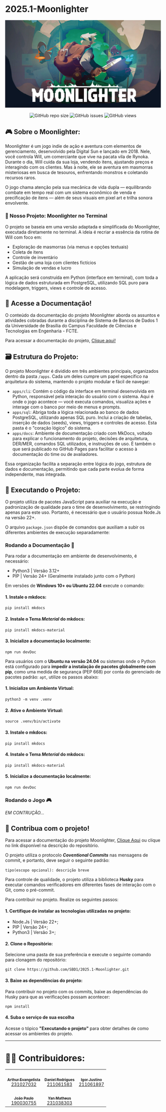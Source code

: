 # 2025.1-Moonlighter

![Capa Moonlighter](./assets/Moonlighter_Capa.webp)

<div align="center">

![GitHub repo size](https://img.shields.io/github/repo-size/SBD1/2025.1-Moonlighter?style=for-the-badge)
![GitHub issues](https://img.shields.io/github/issues/SBD1/2025.1-Moonlighter?style=for-the-badge)
![GitHub views](https://komarev.com/ghpvc/?username=SBD1&repo=2025.1-Moonlighter&color=blueviolet&style=for-the-badge&label=Views)

</div>

## 🎮 Sobre o Moonlighter:

Moonlighter é um jogo indie de ação e aventura com elementos de gerenciamento, desenvolvido pela Digital Sun e lançado em 2018. Nele, você controla Will, um comerciante que vive na pacata vila de Rynoka. Durante o dia, Will cuida da sua loja, vendendo itens, ajustando preços e interagindo com os clientes. Mas à noite, ele se aventura em masmorras misteriosas em busca de tesouros, enfrentando monstros e coletando recursos raros.

O jogo chama atenção pela sua mecânica de vida dupla — equilibrando combate em tempo real com um sistema econômico de venda e precificação de itens — além de seus visuais em pixel art e trilha sonora envolvente.

### 🧪 Nosso Projeto: Moonlighter no Terminal

O projeto se baseia em uma versão adaptada e simplificada do Moonlighter, executada diretamente no terminal. A ideia é recriar a essência da rotina de Will com foco em:

- Exploração de masmorras (via menus e opções textuais)
- Coleta de itens
- Controle de inventário
- Gestão de uma loja com clientes fictícios
- Simulação de vendas e lucro

A aplicação será construída em Python (interface em terminal), com toda a lógica de dados estruturada em PostgreSQL, utilizando SQL puro para modelagem, triggers, views e controle de acesso.

##  📝 Acesse a Documentação!

O conteúdo da documentação do projeto Moonlighter aborda os assuntos e atividades cobradas durante a disciplina de Sistema de Bancos de Dados 1 da Universidade de Brasília do Campus Faculdade de Ciências e Tecnologias em Engenharia - FCTE.

Para acessar a documentação do projeto, [Clique aqui!](sbd1.github.io/2025.1-Moonlighter/)

## 🗃️ Estrutura do Projeto:

O projeto Moonlighter é dividido em três ambientes principais, organizados dentro da pasta `/apps`. Cada um deles cumpre um papel específico na arquitetura do sistema, mantendo o projeto modular e fácil de navegar:

- `apps/cli`: Contém o código da interface em terminal desenvolvida em Python, responsável pela interação do usuário com o sistema. Aqui é onde o jogo acontece — você executa comandos, visualiza ações e interage com o banco por meio de menus e prompts.
- `apps/sql`: Abriga toda a lógica relacionada ao banco de dados PostgreSQL, utilizando apenas SQL puro. Inclui a criação de tabelas, inserção de dados (seeds), views, triggers e controles de acesso. Esta pasta é o "coração lógico" do sistema.
- `apps/docs`: Ambiente de documentação criado com MkDocs, voltado para explicar o funcionamento do projeto, decisões de arquitetura, DER/MER, comandos SQL utilizados, e instruções de uso. É também o que será publicado no GitHub Pages para facilitar o acesso à documentação do time ou de avaliadores.

Essa organização facilita a separação entre lógica do jogo, estrutura de dados e documentação, permitindo que cada parte evolua de forma independente, mas integrada.

## 🚀 Executando o Projeto:

O projeto utiliza de pacotes JavaScript para auxiliar na execução e padronização de qualidade para o time de desenvolvimento, se restringindo apenas para este uso. Portanto, é necessário que o usuário possua Node.Js na versão 22+.

O arquivo `package.json` dispõe de comandos que auxiliam a subir os diferentes ambientes de execução separadamente:

### Rodando a Documentação 📝

Para rodar a documentação em ambiente de desenvolvimento, é necessário:

- Python3 | Versão 3.12+
- PIP | Versão 24+ (Geralmente instalado junto com o Python)

Em versões de **Windows 10+ ou Ubuntu 22.04** execute o comando:

#### 1. Instale o mkdocs:
```shell
pip install mkdocs
```
#### 2. Instale o Tema _Meterial_ do mkdocs:
```shell
pip install mkdocs-material
```
#### 3. Inicialize a documentação localmente:
```shell
npm run devDoc
```

Para usuários com o **Ubuntu na versão 24.04** ou sistemas onde o Python está configurado para **impedir a instalação de pacotes globalmente com pip**, como uma medida de segurança (PEP 668) por conta do gerenciado de pacotes padrão: `apt`, utilize os passos abaixo:

#### 1. Inicialize um Ambiente Virtual:
```shell
python3 -m venv .venv
```

#### 2. Ative o Ambiente Virtual:
```shell
source .venv/bin/activate
```
#### 3. Instale o mkdocs:
```shell
pip install mkdocs
```

#### 4. Instale o Tema _Meterial_ do mkdocs:
```shell
pip install mkdocs-material
```
#### 5. Inicialize a documentação localmente:
```shell
npm run devDoc
```

### Rodando o Jogo 🎮

_EM CONTRUÇÃO..._

## 📝 Contribua com o projeto!

Para acessar a documentação do projeto Moonlighter, [Clique Aqui](https://sbd1.github.io/2025.1-Moonlighter/) ou clique no link disponível na descrição do repositório.

O projeto utiliza o protocolo **_Coventional Commits_** nas mensagens de commit, e portanto, deve seguir o seguinte padrão:

`tipo(escopo opcional): descrição breve`

Para controle de qualidade, o projeto utiliza a biblioteca **Husky** para executar comandos verificadores em diferentes fases de interação com o Git, como o pré-commit.

Para contribuir no projeto. Realize os seguintes passos:

#### 1. Certifique de instalar as tecnologias utilizadas no projeto:

- Node.Js | Versão 22+;
- PIP | Versão 24+;
- Python3 | Versão 3+;

#### 2. Clone o Repositório:

Selecione uma pasta de sua preferência e execute o seguinte comando para clonagem do repositório:

```shell
git clone https://github.com/SBD1/2025.1-Moonlighter.git
```

#### 3. Baixe as dependências do projeto:

Para contribuir no projeto com os commits, baixe as dependências do Husky para que as verificações possam acontecer:

```shell
npm install
```

#### 4. Suba o serviço de sua escolha

Acesse o tópico **"Executando o projeto"** para obter detalhes de como acessar os ambientes do projeto.


---
# 👩‍💻 Contribuidores:

<!-- Foto dos participantes do grupo -->
<div align="center">
  <table>
    <tr>
      <td align="center"><a href="https://github.com/arthurevg"><img style="border-radius: 50%;" src="https://github.com/arthurevg.png" width="100px;" alt=""/><br /><sub><b>Arthur Evangelista</b></sub></a><br /><a href="https://github.com/arthurevg" title="Rocketseat">231027032</a></td>
      <td align="center"><a href="https://github.com/DanielRogs"><img style="border-radius: 50%;" src="https://github.com/DanielRogs.png" width="100px;" alt=""/><br /><sub><b>Daniel Rodrigues</b></sub></a><br /><a href="https://github.com/DanielRogs" title="Rocketseat">211061583</a></td>
      <td align="center"><a href="https://github.com/IgorJustino"><img style="border-radius: 50%;" src="https://github.com/IgorJustino.png" width="100px;" alt=""/><br /><sub><b>Igor Justino</b></sub></a><br /><a href="https://github.com/arthur-suares" title="Rocketseat">211061897</a></td>
      </tr>
      <tr>
      <td align="center"><a href="https://github.com/jpaulohe4rt"><img style="border-radius: 50%;" src="https://github.com/jpaulohe4rt.png" width="100px;" alt=""/><br /><sub><b>João Paulo</b></sub></a><br /><a href="https://github.com/jpaulohe4rt" title="Rocketseat">190030755</a></td>
      <td align="center"><a href="https://github.com/Yanmatheus0812"><img style="border-radius: 50%;" src="https://github.com/Yanmatheus0812.png" width="100px;" alt=""/><br /><sub><b>Yan Matheus</b></sub></a><br /><a href="https://github.com/Yanmatheus0812" title="Rocketseat">231038303</a></td>
  </table>
</div>